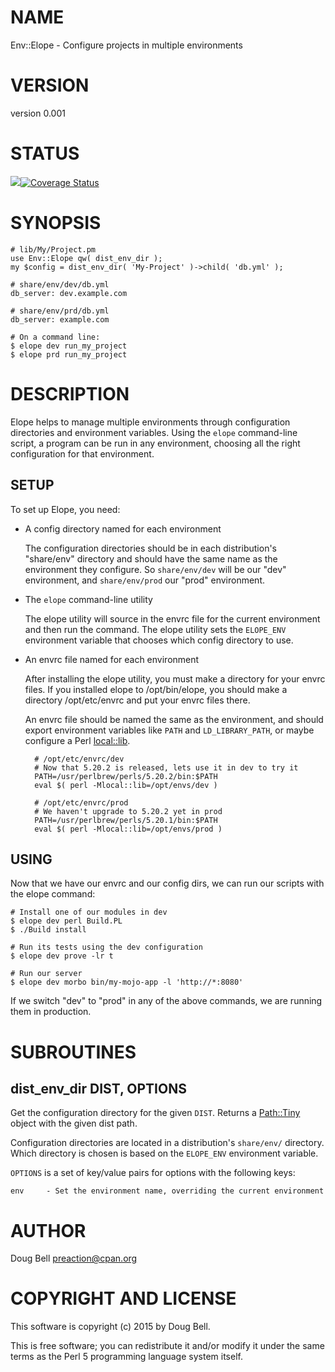 # NAME

Env::Elope - Configure projects in multiple environments

# VERSION

version 0.001

# STATUS

<a href="https://travis-ci.org/preaction/Env-Elope"><img src="https://travis-ci.org/preaction/Env-Elope.svg?branch=master"></a><a href="https://coveralls.io/r/preaction/Env-Elope"><img src="https://coveralls.io/repos/preaction/Env-Elope/badge.png" alt="Coverage Status" /></a>

# SYNOPSIS

    # lib/My/Project.pm
    use Env::Elope qw( dist_env_dir );
    my $config = dist_env_dir( 'My-Project' )->child( 'db.yml' );

    # share/env/dev/db.yml
    db_server: dev.example.com

    # share/env/prd/db.yml
    db_server: example.com

    # On a command line:
    $ elope dev run_my_project
    $ elope prd run_my_project

# DESCRIPTION

Elope helps to manage multiple environments through configuration directories
and environment variables. Using the `elope` command-line script, a program
can be run in any environment, choosing all the right configuration for that
environment.

## SETUP

To set up Elope, you need:

- A config directory named for each environment

    The configuration directories should be in each distribution's "share/env" directory
    and should have the same name as the environment they configure. So `share/env/dev`
    will be our "dev" environment, and `share/env/prod` our "prod" environment.

- The `elope` command-line utility

    The elope utility will source in the envrc file for the current environment and then
    run the command. The elope utility sets the `ELOPE_ENV` environment variable that
    chooses which config directory to use.

- An envrc file named for each environment

    After installing the elope utility, you must make a directory for your envrc files.
    If you installed elope to /opt/bin/elope, you should make a directory /opt/etc/envrc
    and put your envrc files there.

    An envrc file should be named the same as the environment, and should export
    environment variables like `PATH` and `LD_LIBRARY_PATH`, or maybe configure a Perl
    [local::lib](https://metacpan.org/pod/local::lib).

        # /opt/etc/envrc/dev
        # Now that 5.20.2 is released, lets use it in dev to try it
        PATH=/usr/perlbrew/perls/5.20.2/bin:$PATH
        eval $( perl -Mlocal::lib=/opt/envs/dev )

        # /opt/etc/envrc/prod
        # We haven't upgrade to 5.20.2 yet in prod
        PATH=/usr/perlbrew/perls/5.20.1/bin:$PATH
        eval $( perl -Mlocal::lib=/opt/envs/prod )

## USING

Now that we have our envrc and our config dirs, we can run our scripts with the
elope command:

    # Install one of our modules in dev
    $ elope dev perl Build.PL
    $ ./Build install

    # Run its tests using the dev configuration
    $ elope dev prove -lr t

    # Run our server
    $ elope dev morbo bin/my-mojo-app -l 'http://*:8080'

If we switch "dev" to "prod" in any of the above commands, we are running them in
production.

# SUBROUTINES

## dist\_env\_dir DIST, OPTIONS

Get the configuration directory for the given `DIST`. Returns a [Path::Tiny](https://metacpan.org/pod/Path::Tiny)
object with the given dist path.

Configuration directories are located in a distribution's `share/env/` directory.
Which directory is chosen is based on the `ELOPE_ENV` environment variable.

`OPTIONS` is a set of key/value pairs for options with the following keys:

    env     - Set the environment name, overriding the current environment

# AUTHOR

Doug Bell <preaction@cpan.org>

# COPYRIGHT AND LICENSE

This software is copyright (c) 2015 by Doug Bell.

This is free software; you can redistribute it and/or modify it under
the same terms as the Perl 5 programming language system itself.
